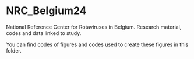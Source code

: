 # NRC_Belgium24
National Reference Center for Rotaviruses in Belgium. Research material, codes and data linked to study.

You can find codes of figures and codes used to create these figures in this folder.

